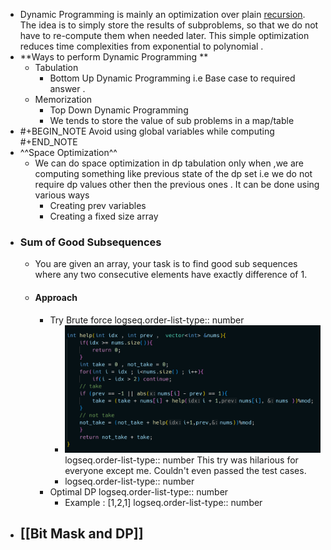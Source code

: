 - Dynamic Programming is mainly an optimization over plain [recursion](https://www.geeksforgeeks.org/recursion/).
  The idea is to simply store the results of subproblems, so that we do not have to re-compute them when needed later.
  This simple optimization reduces time complexities from exponential to polynomial .
- **Ways to perform Dynamic Programming **
	- Tabulation
		- Bottom Up Dynamic Programming i.e Base case to required answer .
	- Memorization
		- Top Down Dynamic Programming
		- We tends to store the value of sub problems in a map/table
- #+BEGIN_NOTE
  Avoid using global variables while computing 
  #+END_NOTE
- ^^Space Optimization^^
	- We can do space optimization in dp tabulation only when ,we are computing something like previous state of the dp set i.e we do not require dp values other then the previous ones .
	  It can be done using various ways
		- Creating prev variables
		- Creating a fixed size array
- ### Sum of Good Subsequences
	- You are given an array, your task is to find good sub sequences where any two consecutive elements have exactly difference of 1.
	- #### Approach
		- Try Brute force
		  logseq.order-list-type:: number
			- ![image.png](../assets/image_1731349835152_0.png)
			  logseq.order-list-type:: number
			  This try was hilarious for everyone except me.
			  Couldn't even passed the test cases.
			- logseq.order-list-type:: number
		- Optimal DP 
		  logseq.order-list-type:: number
			- Example : [1,2,1]
			  logseq.order-list-type:: number
- [[Bit Mask and DP]]
	-